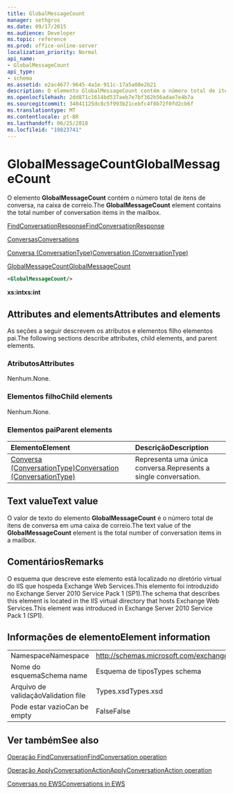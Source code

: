 ```yaml
---
title: GlobalMessageCount
manager: sethgros
ms.date: 09/17/2015
ms.audience: Developer
ms.topic: reference
ms.prod: office-online-server
localization_priority: Normal
api_name:
- GlobalMessageCount
api_type:
- schema
ms.assetid: e2ac4677-9645-4a1e-911c-17a5a08e2b21
description: O elemento GlobalMessageCount contém o número total de itens de conversa, na caixa de correio.
ms.openlocfilehash: 2dd871c1614bd537aeb7e7bf362b56adae7e4b7a
ms.sourcegitcommit: 34041125dc8c5f993b21cebfc4f8b72f0fd2cb6f
ms.translationtype: MT
ms.contentlocale: pt-BR
ms.lasthandoff: 06/25/2018
ms.locfileid: "19823741"
---
```

# <a name="globalmessagecount"></a><span data-ttu-id="edb26-103">GlobalMessageCount</span><span class="sxs-lookup"><span data-stu-id="edb26-103">GlobalMessageCount</span></span>

<span data-ttu-id="edb26-104">O elemento **GlobalMessageCount** contém o número total de itens de conversa, na caixa de correio.</span><span class="sxs-lookup"><span data-stu-id="edb26-104">The **GlobalMessageCount** element contains the total number of conversation items in the mailbox.</span></span> 
  
[<span data-ttu-id="edb26-105">FindConversationResponse</span><span class="sxs-lookup"><span data-stu-id="edb26-105">FindConversationResponse</span></span>](findconversationresponse.md)
  
[<span data-ttu-id="edb26-106">Conversas</span><span class="sxs-lookup"><span data-stu-id="edb26-106">Conversations</span></span>](conversations-ex15websvcsotherref.md)
  
[<span data-ttu-id="edb26-107">Conversa (ConversationType)</span><span class="sxs-lookup"><span data-stu-id="edb26-107">Conversation (ConversationType)</span></span>](conversation-conversationtype.md)
  
[<span data-ttu-id="edb26-108">GlobalMessageCount</span><span class="sxs-lookup"><span data-stu-id="edb26-108">GlobalMessageCount</span></span>](globalmessagecount.md)
  
```XML
<GlobalMessageCount/>
```

 <span data-ttu-id="edb26-109">**xs:int**</span><span class="sxs-lookup"><span data-stu-id="edb26-109">**xs:int**</span></span>
## <a name="attributes-and-elements"></a><span data-ttu-id="edb26-110">Attributes and elements</span><span class="sxs-lookup"><span data-stu-id="edb26-110">Attributes and elements</span></span>

<span data-ttu-id="edb26-111">As seções a seguir descrevem os atributos e elementos filho elementos pai.</span><span class="sxs-lookup"><span data-stu-id="edb26-111">The following sections describe attributes, child elements, and parent elements.</span></span>
  
### <a name="attributes"></a><span data-ttu-id="edb26-112">Atributos</span><span class="sxs-lookup"><span data-stu-id="edb26-112">Attributes</span></span>

<span data-ttu-id="edb26-113">Nenhum.</span><span class="sxs-lookup"><span data-stu-id="edb26-113">None.</span></span>
  
### <a name="child-elements"></a><span data-ttu-id="edb26-114">Elementos filho</span><span class="sxs-lookup"><span data-stu-id="edb26-114">Child elements</span></span>

<span data-ttu-id="edb26-115">Nenhum.</span><span class="sxs-lookup"><span data-stu-id="edb26-115">None.</span></span>
  
### <a name="parent-elements"></a><span data-ttu-id="edb26-116">Elementos pai</span><span class="sxs-lookup"><span data-stu-id="edb26-116">Parent elements</span></span>

|<span data-ttu-id="edb26-117">**Elemento**</span><span class="sxs-lookup"><span data-stu-id="edb26-117">**Element**</span></span>|<span data-ttu-id="edb26-118">**Descrição**</span><span class="sxs-lookup"><span data-stu-id="edb26-118">**Description**</span></span>|
|:-----|:-----|
|[<span data-ttu-id="edb26-119">Conversa (ConversationType)</span><span class="sxs-lookup"><span data-stu-id="edb26-119">Conversation (ConversationType)</span></span>](conversation-conversationtype.md) <br/> |<span data-ttu-id="edb26-120">Representa uma única conversa.</span><span class="sxs-lookup"><span data-stu-id="edb26-120">Represents a single conversation.</span></span>  <br/> |
   
## <a name="text-value"></a><span data-ttu-id="edb26-121">Text value</span><span class="sxs-lookup"><span data-stu-id="edb26-121">Text value</span></span>

<span data-ttu-id="edb26-122">O valor de texto do elemento **GlobalMessageCount** é o número total de itens de conversa em uma caixa de correio.</span><span class="sxs-lookup"><span data-stu-id="edb26-122">The text value of the **GlobalMessageCount** element is the total number of conversation items in a mailbox.</span></span> 
  
## <a name="remarks"></a><span data-ttu-id="edb26-123">Comentários</span><span class="sxs-lookup"><span data-stu-id="edb26-123">Remarks</span></span>

<span data-ttu-id="edb26-124">O esquema que descreve este elemento está localizado no diretório virtual do IIS que hospeda Exchange Web Services.This elemento foi introduzido no Exchange Server 2010 Service Pack 1 (SP1).</span><span class="sxs-lookup"><span data-stu-id="edb26-124">The schema that describes this element is located in the IIS virtual directory that hosts Exchange Web Services.This element was introduced in Exchange Server 2010 Service Pack 1 (SP1).</span></span>
  
## <a name="element-information"></a><span data-ttu-id="edb26-125">Informações de elemento</span><span class="sxs-lookup"><span data-stu-id="edb26-125">Element information</span></span>

|||
|:-----|:-----|
|<span data-ttu-id="edb26-126">Namespace</span><span class="sxs-lookup"><span data-stu-id="edb26-126">Namespace</span></span>  <br/> |http://schemas.microsoft.com/exchange/services/2006/types  <br/> |
|<span data-ttu-id="edb26-127">Nome do esquema</span><span class="sxs-lookup"><span data-stu-id="edb26-127">Schema name</span></span>  <br/> |<span data-ttu-id="edb26-128">Esquema de tipos</span><span class="sxs-lookup"><span data-stu-id="edb26-128">Types schema</span></span>  <br/> |
|<span data-ttu-id="edb26-129">Arquivo de validação</span><span class="sxs-lookup"><span data-stu-id="edb26-129">Validation file</span></span>  <br/> |<span data-ttu-id="edb26-130">Types.xsd</span><span class="sxs-lookup"><span data-stu-id="edb26-130">Types.xsd</span></span>  <br/> |
|<span data-ttu-id="edb26-131">Pode estar vazio</span><span class="sxs-lookup"><span data-stu-id="edb26-131">Can be empty</span></span>  <br/> |<span data-ttu-id="edb26-132">False</span><span class="sxs-lookup"><span data-stu-id="edb26-132">False</span></span>  <br/> |
   
## <a name="see-also"></a><span data-ttu-id="edb26-133">Ver também</span><span class="sxs-lookup"><span data-stu-id="edb26-133">See also</span></span>



[<span data-ttu-id="edb26-134">Operação FindConversation</span><span class="sxs-lookup"><span data-stu-id="edb26-134">FindConversation operation</span></span>](findconversation-operation.md)
  
[<span data-ttu-id="edb26-135">Operação ApplyConversationAction</span><span class="sxs-lookup"><span data-stu-id="edb26-135">ApplyConversationAction operation</span></span>](applyconversationaction-operation.md)


[<span data-ttu-id="edb26-136">Conversas no EWS</span><span class="sxs-lookup"><span data-stu-id="edb26-136">Conversations in EWS</span></span>](http://msdn.microsoft.com/library/91e64629-db6c-4c94-9dcb-d386232e8467%28Office.15%29.aspx)

